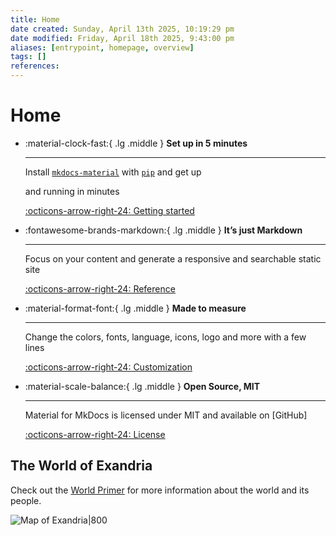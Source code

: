```yaml
---
title: Home
date created: Sunday, April 13th 2025, 10:19:29 pm
date modified: Friday, April 18th 2025, 9:43:00 pm
aliases: [entrypoint, homepage, overview]
tags: []
references: 
---
```


# Home

<div class="grid cards" markdown>

- :material-clock-fast:{ .lg .middle } **Set up in 5 minutes**

    ---

    Install [`mkdocs-material`](#) with [`pip`](#) and get up

    and running in minutes

    [:octicons-arrow-right-24: Getting started](#)

- :fontawesome-brands-markdown:{ .lg .middle } **It’s just Markdown**

    ---

    Focus on your content and generate a responsive and searchable static site

    [:octicons-arrow-right-24: Reference](#)

- :material-format-font:{ .lg .middle } **Made to measure**

    ---

    Change the colors, fonts, language, icons, logo and more with a few lines

    [:octicons-arrow-right-24: Customization](#)

- :material-scale-balance:{ .lg .middle } **Open Source, MIT**

    ---

    Material for MkDocs is licensed under MIT and available on [GitHub]

    [:octicons-arrow-right-24: License](#)

</div>

## The World of Exandria

Check out the [World Primer](world/index.md) for more information about the world and its people.

![Map of Exandria|800](assets/maps/map-exandria-low-res.png)
